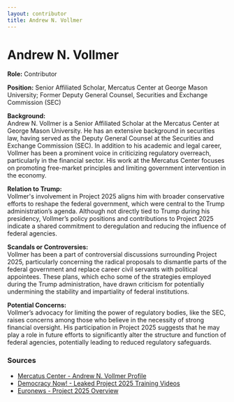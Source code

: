 ```yaml
---
layout: contributor
title: Andrew N. Vollmer
---
```


# Andrew N. Vollmer

**Role:** Contributor

**Position:** Senior Affiliated Scholar, Mercatus Center at George Mason University; Former Deputy General Counsel, Securities and Exchange Commission (SEC)

**Background:**  
Andrew N. Vollmer is a Senior Affiliated Scholar at the Mercatus Center at George Mason University. He has an extensive background in securities law, having served as the Deputy General Counsel at the Securities and Exchange Commission (SEC). In addition to his academic and legal career, Vollmer has been a prominent voice in criticizing regulatory overreach, particularly in the financial sector. His work at the Mercatus Center focuses on promoting free-market principles and limiting government intervention in the economy.

**Relation to Trump:**  
Vollmer's involvement in Project 2025 aligns him with broader conservative efforts to reshape the federal government, which were central to the Trump administration’s agenda. Although not directly tied to Trump during his presidency, Vollmer’s policy positions and contributions to Project 2025 indicate a shared commitment to deregulation and reducing the influence of federal agencies.

**Scandals or Controversies:**  
Vollmer has been a part of controversial discussions surrounding Project 2025, particularly concerning the radical proposals to dismantle parts of the federal government and replace career civil servants with political appointees. These plans, which echo some of the strategies employed during the Trump administration, have drawn criticism for potentially undermining the stability and impartiality of federal institutions.

**Potential Concerns:**  
Vollmer’s advocacy for limiting the power of regulatory bodies, like the SEC, raises concerns among those who believe in the necessity of strong financial oversight. His participation in Project 2025 suggests that he may play a role in future efforts to significantly alter the structure and function of federal agencies, potentially leading to reduced regulatory safeguards.

### Sources
- [Mercatus Center - Andrew N. Vollmer Profile](https://www.mercatus.org/scholars/andrew-n-vollmer)
- [Democracy Now! - Leaked Project 2025 Training Videos](https://www.democracynow.org/2024/8/12/project_2025_training_videos_propublica_documented)
- [Euronews - Project 2025 Overview](https://www.euronews.com/2024/07/24/project-2025-the-ultra-radical-gameplan-for-a-second-trump-presidency)
